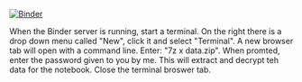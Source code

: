 [![Binder](https://mybinder.org/badge_logo.svg)](https://mybinder.org/v2/gh/teokem/responseStudies-alex-exook/HEAD)

When the Binder server is running, start a terminal. On the right there is a drop down menu called "New", click it and select "Terminal". A new browser tab will open with a command line. Enter: "7z x data.zip". When promted, enter the password given to you by me. This will extract and decrypt teh data for the notebook. Close the terminal broswer tab.
